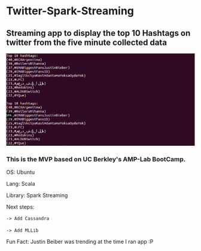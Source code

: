 # Twitter-Spark-Streaming
## Streaming app to display the top 10 Hashtags on twitter from the five minute collected data

![Alt text](https://github.com/dhruvpratapsingh/Twitter-Spark-Streaming/blob/master/hashtag.png "Demo")

### This is the MVP based on UC Berkley's AMP-Lab BootCamp. 

OS: Ubuntu 

Lang: Scala

Library: Spark Streaming

Next steps:

    -> Add Cassandra
    
    -> Add MLLib
    
Fun Fact: Justin Beiber was trending at the time I ran app :P
